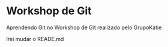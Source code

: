 # Workshop de Git
Aprendendo Git no Workshop de Git realizado pelo GrupoKatie

Irei mudar o READE.md
